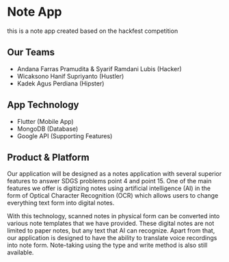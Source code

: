 # Note App
this is a note app created based on the hackfest competition

## Our Teams
- Andana Farras Pramudita & Syarif Ramdani Lubis (Hacker)
- Wicaksono Hanif Supriyanto (Hustler)
- Kadek Agus Perdiana (Hipster)

## App Technology
- Flutter (Mobile App)
- MongoDB (Database)
- Google API (Supporting Features)

## Product & Platform
Our application will be designed as a notes application with
several superior features to answer SDGS problems point 4
and point 15. One of the main features we offer is digitizing
notes using artificial intelligence (AI) in the form of Optical
Character Recognition (OCR) which allows users to change
everything text form into digital notes.

With this technology, scanned notes in physical form can be
converted into various note templates that we have provided.
These digital notes are not limited to paper notes, but any text
that AI can recognize. Apart from that, our application is
designed to have the ability to translate voice recordings into
note form. Note-taking using the type and write method is
also still available.

